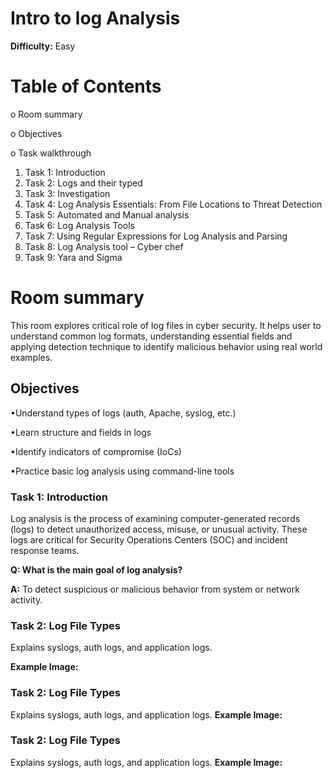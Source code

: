 # Intro to log Analysis

**Difficulty:** Easy
# Table of Contents
o	Room summary

o	Objectives

o	Task walkthrough
1.	Task 1: Introduction
2.	Task 2: Logs and their typed
3.	Task 3: Investigation
4.	Task 4: Log Analysis Essentials: From File Locations to Threat Detection
5.	Task 5: Automated and Manual analysis
6.	Task 6: Log Analysis Tools
7.	Task 7: Using Regular Expressions for Log Analysis and Parsing
8.	Task 8: Log Analysis tool – Cyber chef
9.	Task 9: Yara and Sigma




# Room summary

This room explores critical role of log files in cyber security. It  helps user to understand common log formats, understanding essential fields and applying detection technique to identify malicious behavior using real world examples.

## Objectives

•Understand types of logs (auth, Apache, syslog, etc.)

•Learn structure and fields in logs

•Identify indicators of compromise (IoCs)

•Practice basic log analysis using command-line tools

### Task 1: Introduction
Log analysis is the process of examining computer-generated records (logs) to detect unauthorized access, misuse, or unusual activity. These logs are critical for Security Operations Centers (SOC) and incident response teams.

**Q: What is the main goal of log analysis?**

**A:** To detect suspicious or malicious behavior from system or network activity.

### Task 2: Log File Types

Explains syslogs, auth logs, and application logs.

**Example Image:**

### Task 2: Log File Types
Explains syslogs, auth logs, and application logs.
**Example Image:**
### Task 2: Log File Types
Explains syslogs, auth logs, and application logs.
**Example Image:**
